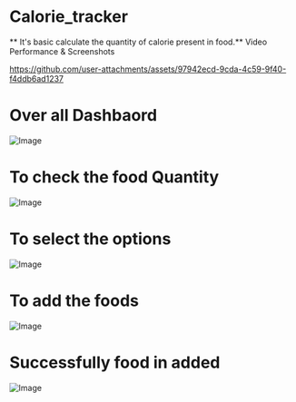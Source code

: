 # Calorie_tracker
** It's basic calculate the quantity of calorie present in food.**
  Video Performance & Screenshots

  https://github.com/user-attachments/assets/97942ecd-9cda-4c59-9f40-f4ddb6ad1237


# Over all Dashbaord

![Image](https://github.com/user-attachments/assets/6170e6a1-baa7-4116-98bd-730d3876ea87)

# To check the food Quantity

![Image](https://github.com/user-attachments/assets/6d85bfaa-7cbf-476b-adda-bdf326d7c918)


# To select the options

![Image](https://github.com/user-attachments/assets/a535c136-3977-4cbb-9697-4e4dc42bdbc0)


# To add the foods

![Image](https://github.com/user-attachments/assets/f7d8cb71-63c4-436f-8a13-2da61542aac2)

# Successfully food in added


![Image](https://github.com/user-attachments/assets/6683e042-e89e-4f2b-8fce-d049ff9d5960)








